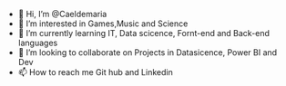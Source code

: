 - 👋 Hi, I’m @Caeldemaria
- 👀 I’m interested in Games,Music and Science
- 🌱 I’m currently learning IT, Data scicence, Fornt-end and Back-end languages
- 💞️ I’m looking to collaborate on Projects in Datasicence, Power BI and Dev
- 📫 How to reach me Git hub and Linkedin

<!---
Caeldemaria/Caeldemaria is a ✨ special ✨ repository because its `README.md` (this file) appears on your GitHub profile.
You can click the Preview link to take a look at your changes.
--->
